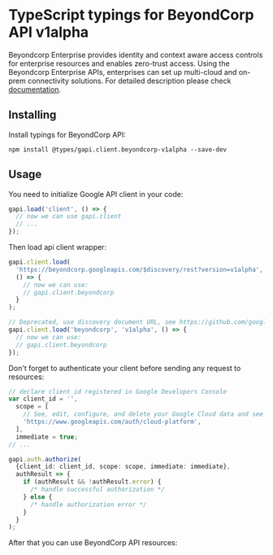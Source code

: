# TypeScript typings for BeyondCorp API v1alpha

Beyondcorp Enterprise provides identity and context aware access controls for enterprise resources and enables zero-trust access. Using the Beyondcorp Enterprise APIs, enterprises can set up multi-cloud and on-prem connectivity solutions.
For detailed description please check [documentation](https://cloud.google.com/).

## Installing

Install typings for BeyondCorp API:

```
npm install @types/gapi.client.beyondcorp-v1alpha --save-dev
```

## Usage

You need to initialize Google API client in your code:

```typescript
gapi.load('client', () => {
  // now we can use gapi.client
  // ...
});
```

Then load api client wrapper:

```typescript
gapi.client.load(
  'https://beyondcorp.googleapis.com/$discovery/rest?version=v1alpha',
  () => {
    // now we can use:
    // gapi.client.beyondcorp
  }
);
```

```typescript
// Deprecated, use discovery document URL, see https://github.com/google/google-api-javascript-client/blob/master/docs/reference.md#----gapiclientloadname----version----callback--
gapi.client.load('beyondcorp', 'v1alpha', () => {
  // now we can use:
  // gapi.client.beyondcorp
});
```

Don't forget to authenticate your client before sending any request to resources:

```typescript
// declare client_id registered in Google Developers Console
var client_id = '',
  scope = [
    // See, edit, configure, and delete your Google Cloud data and see the email address for your Google Account.
    'https://www.googleapis.com/auth/cloud-platform',
  ],
  immediate = true;
// ...

gapi.auth.authorize(
  {client_id: client_id, scope: scope, immediate: immediate},
  authResult => {
    if (authResult && !authResult.error) {
      /* handle successful authorization */
    } else {
      /* handle authorization error */
    }
  }
);
```

After that you can use BeyondCorp API resources: <!-- TODO: make this work for multiple namespaces -->

```typescript

```
